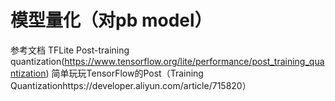 # 模型量化（对pb model）
参考文档
TFLite Post-training quantization(https://www.tensorflow.org/lite/performance/post_training_quantization)
简单玩玩TensorFlow的Post（Training Quantizationhttps://developer.aliyun.com/article/715820）


